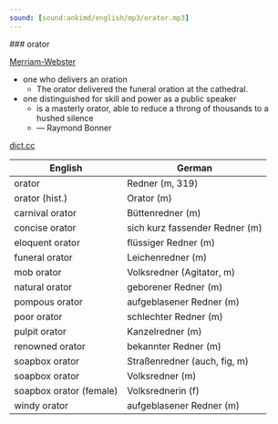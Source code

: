 ```yaml
---
sound: [sound:ankimd/english/mp3/orator.mp3]
---
```


\### orator

[Merriam-Webster](https://www.merriam-webster.com/dictionary/orator)

- one who delivers an oration
    - The orator delivered the funeral oration at the cathedral.
- one distinguished for skill and power as a public speaker
    - is a masterly orator, able to reduce a throng of thousands to a hushed silence
    - — Raymond Bonner

[dict.cc](https://www.dict.cc/orator)

| English        | German       |
| -------------- | ------------ |
| orator | Redner (m, 319) |
| orator (hist.) | Orator (m) |
| carnival orator | Büttenredner (m) |
| concise orator | sich kurz fassender Redner (m) |
| eloquent orator | flüssiger Redner (m) |
| funeral orator | Leichenredner (m) |
| mob orator | Volksredner (Agitator, m) |
| natural orator | geborener Redner (m) |
| pompous orator | aufgeblasener Redner (m) |
| poor orator | schlechter Redner (m) |
| pulpit orator | Kanzelredner (m) |
| renowned orator | bekannter Redner (m) |
| soapbox orator | Straßenredner (auch, fig, m) |
| soapbox orator | Volksredner (m) |
| soapbox orator (female) | Volksrednerin (f) |
| windy orator | aufgeblasener Redner (m) |
